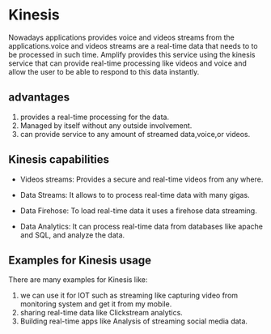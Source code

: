 # Kinesis

Nowadays applications provides voice and videos streams from the applications.voice and videos streams are a real-time data that needs to to be processed in such time. Amplify provides this service using the kinesis service that can provide real-time processing like videos and voice and allow the user to be able to respond to this data instantly.

## advantages

1. provides a real-time processing for the data.
2. Managed by itself without any outside involvement.
3. can provide service to any amount of streamed data,voice,or videos.

## Kinesis capabilities

* Videos streams: Provides a secure and real-time videos from any where.
* Data Streams: It allows to to process real-time data with many gigas.

* Data Firehose: To load real-time data it uses a firehose data streaming.
* Data Analytics: It can process real-time data from databases like apache and SQL, and analyze the data.

## Examples for Kinesis usage

There are many examples for Kinesis like:

1. we can use it for IOT such as streaming like capturing video from monitoring system and get it from my mobile.
2. sharing real-time data like Clickstream analytics.
3. Building real-time apps like  Analysis of streaming social media data. 
